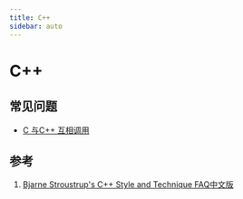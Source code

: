 ```yaml
---
title: C++  
sidebar: auto  
---  
```

# C++  

## 常见问题  
- [C 与C++ 互相调用](./C_Cpp互相调用.md)



## 参考  
1. [Bjarne Stroustrup's C++ Style and Technique FAQ](https://stroustrup.com/bs_faq2.html)[中文版](https://stroustrup.com/bsfaq2cn.html)



